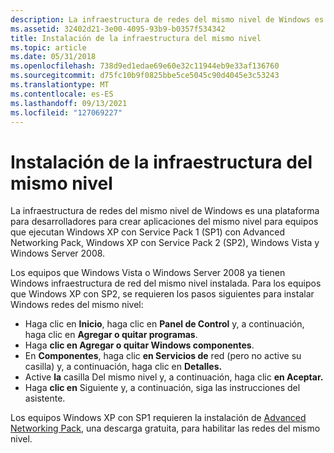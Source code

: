 ```yaml
---
description: La infraestructura de redes del mismo nivel de Windows es una plataforma para desarrolladores para crear aplicaciones del mismo nivel para equipos que ejecutan Windows XP con Service Pack 1 (SP1) con Advanced Networking Pack, Windows XP con Service Pack 2 (SP2), Windows Vista y Windows Server 2008.
ms.assetid: 32402d21-3e00-4095-93b9-b0357f534342
title: Instalación de la infraestructura del mismo nivel
ms.topic: article
ms.date: 05/31/2018
ms.openlocfilehash: 738d9ed1edae69e60e32c11944eb9e33af136760
ms.sourcegitcommit: d75fc10b9f0825bbe5ce5045c90d4045e3c53243
ms.translationtype: MT
ms.contentlocale: es-ES
ms.lasthandoff: 09/13/2021
ms.locfileid: "127069227"
---
```

# <a name="installing-the-peer-infrastructure"></a>Instalación de la infraestructura del mismo nivel

La infraestructura de redes del mismo nivel de Windows es una plataforma para desarrolladores para crear aplicaciones del mismo nivel para equipos que ejecutan Windows XP con Service Pack 1 (SP1) con Advanced Networking Pack, Windows XP con Service Pack 2 (SP2), Windows Vista y Windows Server 2008.

Los equipos que Windows Vista o Windows Server 2008 ya tienen Windows infraestructura de red del mismo nivel instalada. Para los equipos que Windows XP con SP2, se requieren los pasos siguientes para instalar Windows redes del mismo nivel:

-   Haga clic en **Inicio**, haga clic en **Panel de Control** y, a continuación, haga clic en **Agregar o quitar programas**.
-   Haga **clic en Agregar o quitar Windows componentes**.
-   En **Componentes**, haga clic **en Servicios de** red (pero no active su casilla) y, a continuación, haga clic en **Detalles.**
-   Active **la** casilla Del mismo nivel y, a continuación, haga clic **en Aceptar.**
-   Haga **clic en** Siguiente y, a continuación, siga las instrucciones del asistente.

Los equipos Windows XP con SP1 requieren la instalación de [Advanced Networking Pack](https://www.microsoft.com/downloads/details.aspx?FamilyID=e88cc382-8ce6-4739-97c0-1a52a6f005e4), una descarga gratuita, para habilitar las redes del mismo nivel.

 

 



